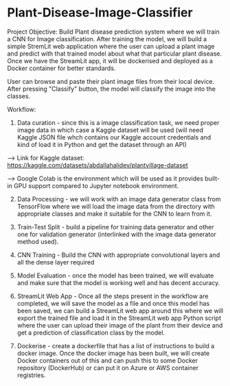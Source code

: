 # Plant-Disease-Image-Classifier

Project Objective: Build Plant disease prediction system where we will train a CNN for Image classification. After training the model, we will build a simple StremLit web application where the user can upload a plant image and predict with that trained model about what that particular plant disease. Once we have the StreamLit app, it will be dockerised and deployed as a Docker container for better standards.

User can browse and paste their plant image files from their local device. After pressing "Classify" button, the model will classify the image into the classes.

Workflow:

1. Data curation - since this is a image classification task, we need proper image data in which case a Kaggle dataset will be used (will need Kaggle JSON file whch contains our Kaggle account credentials and kind of load it in Python and get the dataset through an API)

--> Link for Kaggle dataset: https://kaggle.com/datasets/abdallahalidev/plantvillage-dataset

--> Google Colab is the environment which will be used as it provides built-in GPU support compared to Jupyter notebook environment.

2. Data Processing - we will work with an image data generator class from TensorFlow where we will load the image data from the directory with appropriate classes and make it suitable for the CNN to learn from it.

3. Train-Test Split - build a pipeline for training data generator and other one for validation generator (interlinked with the image data generator method used).

4. CNN Training - Build the CNN with appropriate convolutional layers and all the dense layer required

5. Model Evaluation - once the model has been trained, we will evaluate and make sure that the model is working well and has decent accuracy.

6. StreamLit Web App - Once all the steps present in the workflow are completed, we will save the model as a file and once this model has been saved, we can build a StreamLit web app around this where we will export the trained file and load it in the StreamLit web app Python script where the user can upload their image of the plant from their device and get a prediction of classification class by the model.

7. Dockerise - create a dockerfile that has a list of instructions to build a docker image. Once the docker image has been built, we will create Docker containers out of this and can push this to some Docker repository (DockerHub) or can put it on Azure or AWS container registries.
